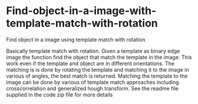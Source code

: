 # Find-object-in-a-image-with-template-match-with-rotation
Find object in a image using template match with rotation
	
Basically template match with rotation. Given a template as binary edge image the function find the object that match the template in the image. This work even if the template and object are in different orientations. The matching is is done by rotating the template and matching it to the image in various of angles, the best match is returned. Matching the template to the image can be done by various of template match approaches including crosscorrelation and generalized hough transform. See the readme file supplied in the code zip file for more details

